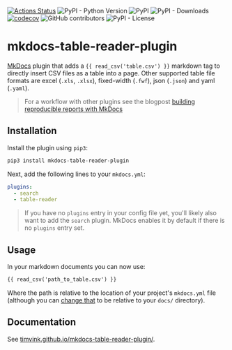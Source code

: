 [![Actions Status](https://github.com/timvink/mkdocs-table-reader-plugin/workflows/pytest/badge.svg)](https://github.com/timvink/mkdocs-table-reader-plugin/actions)
![PyPI - Python Version](https://img.shields.io/pypi/pyversions/mkdocs-table-reader-plugin)
![PyPI](https://img.shields.io/pypi/v/mkdocs-table-reader-plugin)
![PyPI - Downloads](https://img.shields.io/pypi/dm/mkdocs-table-reader-plugin)
[![codecov](https://codecov.io/gh/timvink/mkdocs-table-reader-plugin/branch/master/graph/badge.svg)](https://codecov.io/gh/timvink/mkdocs-table-reader-plugin)
![GitHub contributors](https://img.shields.io/github/contributors/timvink/mkdocs-table-reader-plugin)
![PyPI - License](https://img.shields.io/pypi/l/mkdocs-table-reader-plugin)

# mkdocs-table-reader-plugin

[MkDocs](https://www.mkdocs.org/) plugin that adds a `{{ read_csv('table.csv') }}` markdown tag to directly insert CSV files as a table into a page. Other supported table file formats are excel (`.xls`, `.xlsx`), fixed-width (`.fwf`), json (`.json`) and yaml (`.yaml`).

> For a workflow with other plugins see the blogpost [building reproducible reports with MkDocs](https://timvink.nl/reproducible-reports-with-mkdocs/)

## Installation

Install the plugin using `pip3`:

```bash
pip3 install mkdocs-table-reader-plugin
```

Next, add the following lines to your `mkdocs.yml`:

```yml
plugins:
  - search
  - table-reader
```

> If you have no `plugins` entry in your config file yet, you'll likely also want to add the `search` plugin. MkDocs enables it by default if there is no `plugins` entry set.

## Usage

In your markdown documents you can now use:

```html
{{ read_csv('path_to_table.csv') }}
```

Where the path is relative to the location of your project's `mkdocs.yml` file (although you can [change that](https://timvink.github.io/mkdocs-table-reader-plugin/options) to be relative to your `docs/` directory).

## Documentation

See [timvink.github.io/mkdocs-table-reader-plugin/](https://timvink.github.io/mkdocs-table-reader-plugin/).